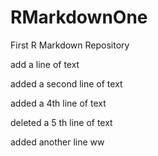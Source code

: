 # RMarkdownOne
First R Markdown Repository


add a line of text

added a second line of text

added a 4th line of text 

deleted a 5 th line of text

added another line 
ww
